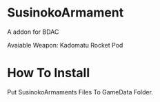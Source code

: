 # SusinokoArmament
A addon for BDAC

Avaiable Weapon:
Kadomatu Rocket Pod

# How To Install
Put SusinokoArmaments Files To GameData Folder.
